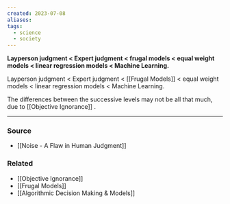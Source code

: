 ```yaml
---
created: 2023-07-08
aliases: 
tags:
  - science
  - society
---
```

**Layperson judgment < Expert judgment < frugal models < equal weight models < linear regression models < Machine Learning.**

Layperson judgment < Expert judgment < [[Frugal Models]]  < equal weight models < linear regression models < Machine Learning.

The differences between the successive levels may not be all that much, due to [[Objective Ignorance]] .

---

### Source
- [[Noise - A Flaw in Human Judgment]]

### Related
- [[Objective Ignorance]] 
- [[Frugal Models]] 
- [[Algorithmic Decision Making & Models]]